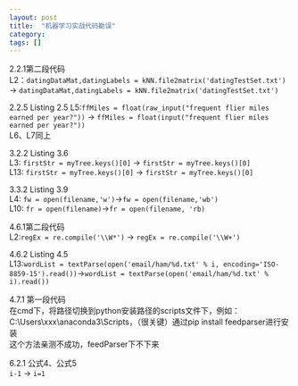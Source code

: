 ```yaml
---
layout: post
title:  "机器学习实战代码勘误"
category: 
tags: []
---
```


2.2.1第二段代码  
L2：`datingDataMat,datingLabels = kNN.file2matrix('datingTestSet.txt')` -> `datingDataMat,datingLabels = kNN.file2matrix('datingTestSet.txt')`

2.2.5 Listing 2.5
L5:`ffMiles = float(raw_input("frequent flier miles earned per year?"))` -> `ffMiles = float(input("frequent flier miles earned per year?"))`  
L6、L7同上  

<!-- more -->

3.2.2 Listing 3.6  
L3: `firstStr = myTree.keys()[0]` -> `firstStr = myTree.keys()[0]`  
L13: `firstStr = myTree.keys()[0]` -> `firstStr = myTree.keys()[0]`  

3.3.2 Listing 3.9  
L4: `fw = open(filename,'w')`->`fw = open(filename,'wb')`  
L10: `fr = open(filename)`->`fr = open(filename, 'rb)`  

4.6.1第二段代码  
L2:`regEx = re.compile('\\W*')` -> `regEx = re.compile('\\W+')`

4.6.2 Listing 4.5  
L13:`wordList = textParse(open('email/ham/%d.txt' % i, encoding='ISO-8859-15').read())`->`wordList = textParse(open('email/ham/%d.txt' % i).read())`

4.7.1 第一段代码  
在cmd下，将路径切换到python安装路径的scripts文件下，例如：C:\Users\xxx\anaconda3\Scripts，（很关键）通过pip install feedparser进行安装   
这个方法亲测不成功，feedParser下不下来   

6.2.1 公式4、公式5  
`i-1` -> `i=1`

